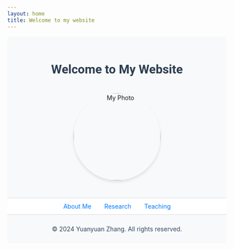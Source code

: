 ```yaml
---
layout: home
title: Welcome to my website
---
```


<div style="text-align: center; padding: 20px; background-color: #f8f9fa;">
  <h1 style="color: #2c3e50; font-family: 'Roboto', sans-serif;">Welcome to My Website</h1>
  <img src="zhyyhola.github.io/assets/my-photo.jpg" alt="My Photo" style="width:200px; border-radius:50%; margin: 20px auto; box-shadow: 0px 4px 6px rgba(0, 0, 0, 0.1);">
</div>

<nav style="background-color: #ffffff; padding: 10px; border-top: 1px solid #ddd; border-bottom: 1px solid #ddd;">
  <ul style="list-style-type: none; padding: 0; display: flex; justify-content: center; margin: 0;">
    <li style="margin: 0 15px;">
      <a href="/about" style="text-decoration: none; color: #007bff;">About Me</a>
    </li>
    <li style="margin: 0 15px;">
      <a href="/research" style="text-decoration: none; color: #007bff;">Research</a>
    </li>
    <li style="margin: 0 15px;">
      <a href="/teaching" style="text-decoration: none; color: #007bff;">Teaching</a>
    </li>
  </ul>
</nav>

<footer style="text-align: center; padding: 10px; background-color: #f8f9fa; color: #34495e;">
  <p>© 2024 Yuanyuan Zhang. All rights reserved.</p>
</footer>

